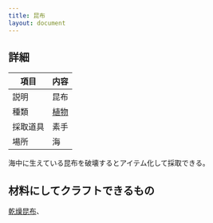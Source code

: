 ```yaml
---
title: 昆布
layout: document
---
```

## 詳細

|項目|内容|
|---|---|
|説明|昆布|
|種類|[植物](植物)|
|採取道具|素手|
|場所|海|

海中に生えている昆布を破壊するとアイテム化して採取できる。

## 材料にしてクラフトできるもの

[乾燥昆布](乾燥昆布)、
